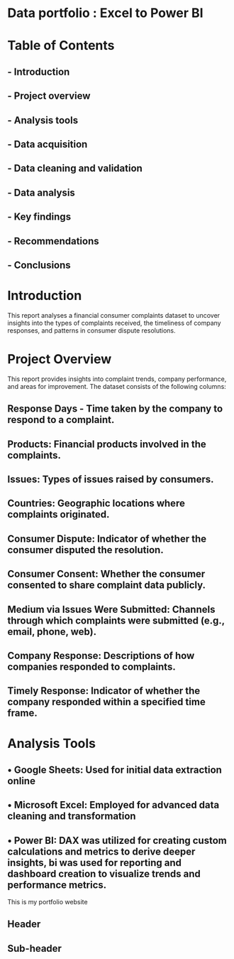 # Data portfolio : Excel to Power BI



# Table of Contents
## - Introduction
## - Project overview
## - Analysis tools
## - Data acquisition
## - Data cleaning and validation
## - Data analysis
## -  Key findings
## - Recommendations
## - Conclusions

# Introduction
This report analyses a financial consumer complaints dataset to uncover insights into the types of complaints received, the timeliness of company responses, and patterns in consumer dispute resolutions.
# Project Overview
This report provides insights into complaint trends, company performance, and areas for improvement. The dataset consists of the following columns:
## Response Days - Time taken by the company to respond to a complaint.
## Products: Financial products involved in the complaints.
## Issues: Types of issues raised by consumers.
## Countries: Geographic locations where complaints originated.
## Consumer Dispute: Indicator of whether the consumer disputed the resolution.
## Consumer Consent: Whether the consumer consented to share complaint data publicly.
## Medium via Issues Were Submitted: Channels through which complaints were submitted (e.g., email, phone, web).
## Company Response: Descriptions of how companies responded to complaints.
## Timely Response: Indicator of whether the company responded within a specified time frame.

# Analysis Tools
## •	Google Sheets: Used for initial data extraction online

## •	Microsoft Excel: Employed for advanced data cleaning and transformation

## •	Power BI: DAX was utilized for creating custom calculations and metrics to derive deeper insights, bi was used for reporting and dashboard creation to visualize trends and performance metrics.





This is my portfolio website


## Header


## Sub-header

